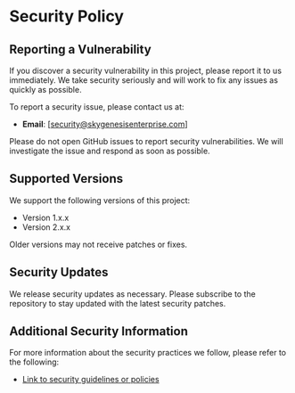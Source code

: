 # Security Policy

## Reporting a Vulnerability

If you discover a security vulnerability in this project, please report it to us immediately. We take security seriously and will work to fix any issues as quickly as possible.

To report a security issue, please contact us at:

- **Email**: [security@skygenesisenterprise.com]

Please do not open GitHub issues to report security vulnerabilities. We will investigate the issue and respond as soon as possible.

## Supported Versions

We support the following versions of this project:

- Version 1.x.x
- Version 2.x.x

Older versions may not receive patches or fixes.

## Security Updates

We release security updates as necessary. Please subscribe to the repository to stay updated with the latest security patches.

## Additional Security Information

For more information about the security practices we follow, please refer to the following:

- [Link to security guidelines or policies](https://skygenesisenterprise.com/security)
